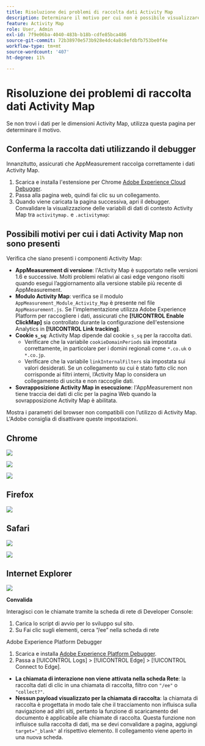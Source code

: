 ```yaml
---
title: Risoluzione dei problemi di raccolta dati Activity Map
description: Determinare il motivo per cui non è possibile visualizzare i dati Activity Map nelle richieste di immagini
feature: Activity Map
role: User, Admin
exl-id: 7f9e06ba-4040-483b-b18b-cdfe85bca486
source-git-commit: 72b38970e573b928e4dc4a8c8efdbfb753be0f4e
workflow-type: tm+mt
source-wordcount: '407'
ht-degree: 11%

---
```


# Risoluzione dei problemi di raccolta dati Activity Map

Se non trovi i dati per le dimensioni Activity Map, utilizza questa pagina per determinare il motivo.

## Conferma la raccolta dati utilizzando il debugger

Innanzitutto, assicurati che AppMeasurement raccolga correttamente i dati Activity Map.

1. Scarica e installa l&#39;estensione per Chrome [Adobe Experience Cloud Debugger](https://experienceleague.adobe.com/it/docs/experience-platform/debugger/home).
2. Passa alla pagina web, quindi fai clic su un collegamento.
3. Quando viene caricata la pagina successiva, apri il debugger. Convalidare la visualizzazione delle variabili di dati di contesto Activity Map tra `activitymap.` e `.activitymap`:

## Possibili motivi per cui i dati Activity Map non sono presenti

Verifica che siano presenti i componenti Activity Map:

* **AppMeasurement di versione**: l&#39;Activity Map è supportato nelle versioni 1.6 e successive. Molti problemi relativi ai casi edge vengono risolti quando esegui l’aggiornamento alla versione stabile più recente di AppMeasurement.
* **Modulo Activity Map**: verifica se il modulo `AppMeasurement_Module_Activity_Map` è presente nel file `AppMeasurement.js`. Se l&#39;implementazione utilizza Adobe Experience Platform per raccogliere i dati, assicurati che **[!UICONTROL Enable ClickMap]** sia controllato durante la configurazione dell&#39;estensione Analytics in **[!UICONTROL Link tracking]**.
* **Cookie `s_sq`**: Activity Map dipende dal cookie `s_sq` per la raccolta dati.
   * Verificare che la variabile `cookieDomainPeriods` sia impostata correttamente, in particolare per i domini regionali come `*.co.uk` o `*.co.jp`.
   * Verificare che la variabile `linkInternalFilters` sia impostata sui valori desiderati. Se un collegamento su cui è stato fatto clic non corrisponde ai filtri interni, l’Activity Map lo considera un collegamento di uscita e non raccoglie dati.
* **Sovrapposizione Activity Map in esecuzione**: l&#39;AppMeasurement non tiene traccia dei dati di clic per la pagina Web quando la sovrapposizione Activity Map è abilitata.

Mostra i parametri del browser non compatibili con l’utilizzo di Activity Map. L&#39;Adobe consiglia di disattivare queste impostazioni.

## Chrome

![](assets/Chrome1.png)

![](assets/Chrome2.png)

![](assets/Chrome3.png)

## Firefox

![](assets/Firefox.png)

## Safari

![](assets/Safari1.png)

![](assets/Safari2.png)

## Internet Explorer

![](assets/IE1.png)


**Convalida**

Interagisci con le chiamate tramite la scheda di rete di Developer Console:

1. Carica lo script di avvio per lo sviluppo sul sito.
1. Su Fai clic sugli elementi, cerca “/ee” nella scheda di rete

Adobe Experience Platform Debugger

1. Scarica e installa [Adobe Experience Platform Debugger](https://chromewebstore.google.com/detail/adobe-experience-platform/bfnnokhpnncpkdmbokanobigaccjkpob).
1. Passa a [!UICONTROL Logs] > [!UICONTROL Edge] > [!UICONTROL Connect to Edge].

* **La chiamata di interazione non viene attivata nella scheda Rete**: la raccolta dati di clic in una chiamata di raccolta, filtro con `"/ee"` o `"collect?"`.
* **Nessun payload visualizzato per la chiamata di raccolta**: la chiamata di raccolta è progettata in modo tale che il tracciamento non influisca sulla navigazione ad altri siti, pertanto la funzione di scaricamento del documento è applicabile alle chiamate di raccolta. Questa funzione non influisce sulla raccolta di dati, ma se devi convalidare a pagina, aggiungi `target="_blank"` al rispettivo elemento. Il collegamento viene aperto in una nuova scheda.
